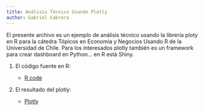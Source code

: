 ```yaml
---
title: Análisis Técnico Usando Plotly
author: Gabriel Cabrera 
---
```


El presente archivo es un ejemplo de análisis técnico usando la librería ploty en R para la cátedra Tópicos en Economía y Negocios Usando R de la Universidad de Chile. Para los interesados plotly también es un framework para crear dashboard en Python... en R está Shiny.

1. El código fuente en R: 

    * [R code](technical_analysis_with_plotly.nb.html)
    

2. El resultado del plotly: 

    * [Plotly](finale_plotly.html)